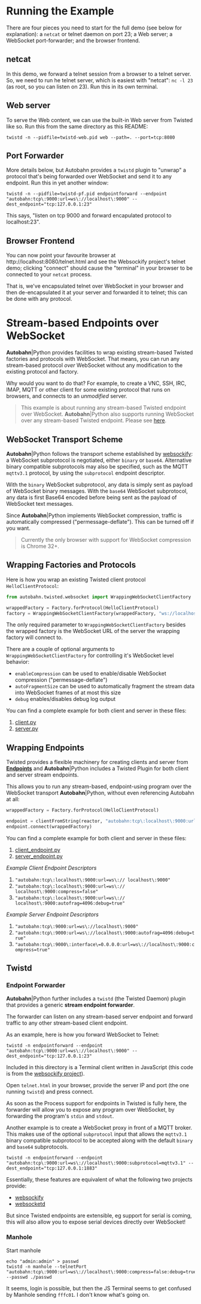 # Running the Example

There are four pieces you need to start for the full demo (see below for explanation): a `netcat` or telnet daemon on port 23; a Web server; a WebSocket port-forwarder; and the browser frontend.

## netcat

In this demo, we forward a telnet session from a browser to a telnet server. So, we need to run he telnet server, which is easiest with "netcat": ``nc -l 23`` (as root, so you can listen on 23). Run this in its own terminal.


## Web server

To serve the Web content, we can use the built-in Web server from Twisted like so. Run this from the same directory as this README:

    twistd -n --pidfile=twistd-web.pid web --path=. --port=tcp:8080


## Port Forwarder

More details below, but Autobahn provides a `twistd` plugin to "unwrap" a protocol that's being forwarded over WebSocket and send it to any endpoint. Run this in yet another window:

	twistd -n --pidfile=twistd-pf.pid endpointforward --endpoint "autobahn:tcp\:9000:url=ws\://localhost\:9000" --dest_endpoint="tcp:127.0.0.1:23"

This says, "listen on tcp 9000 and forward encapulated protocol to localhost:23".


## Browser Frontend

You can now point your favourite browser at http://localhost:8080/telnet.html and see the Websockify project's telnet demo; clicking "connect" should cause the "terminal" in your browser to be connected to your `netcat` process.

That is, we've encapsulated telnet over WebSocket in your browser and then de-encapsulated it at your server and forwarded it to telnet; this can be done with any protocol.


# Stream-based Endpoints over WebSocket

**Autobahn**|Python provides facilities to wrap existing stream-based Twisted factories and protocols with WebSocket.
That means, you can run any stream-based protocol *over* WebSocket without any modification to the existing protocol and factory.

Why would you want to do that? For example, to create a VNC, SSH, IRC, IMAP, MQTT or other client for some existing protocol that runs on browsers, and connects to an *unmodified* server.

> This example is about running any stream-based Twisted endpoint over WebSocket.
> **Autobahn**|Python also supports running WebSocket over any stream-based Twisted endpoint. Please see [here](https://github.com/tavendo/AutobahnPython/tree/master/examples/twisted/websocket/echo_endpoints).
>

## WebSocket Transport Scheme

**Autobahn**|Python follows the transport scheme established by [websockify](https://github.com/kanaka/websockify): a WebSocket subprotocol is negotiated, either `binary` or `base64`. Alternative binary compatible subprotocols may also be specified, such as the MQTT `mqttv3.1` protocol, by using the `subprotocol` endpoint descriptor.

With the `binary` WebSocket subprotocol, any data is simply sent as payload of WebSocket binary messages. With the `base64` WebSocket subprotocol, any data is first Base64 encoded before being sent as the payload of WebSocket text messages.

Since **Autobahn**|Python implements WebSocket compression, traffic is automatically compressed ("permessage-deflate"). This can be turned off if you want.

> Currently the only browser with support for WebSocket compression is Chrome 32+.
>

## Wrapping Factories and Protocols

Here is how you wrap an existing Twisted client protocol `HelloClientProtocol`:

```python
from autobahn.twisted.websocket import WrappingWebSocketClientFactory

wrappedFactory = Factory.forProtocol(HelloClientProtocol)
factory = WrappingWebSocketClientFactory(wrappedFactory, "ws://localhost:9000")
```

The only required parameter to `WrappingWebSocketClientFactory` besides the wrapped factory is the WebSocket URL of the server the wrapping factory will connect to.

There are a couple of optional arguments to `WrappingWebSocketClientFactory` for controlling it's WebSocket level behavior:

 * `enableCompression` can be used to enable/disable WebSocket compression ("permessage-deflate")
 * `autoFragmentSize` can be used to automatically fragment the stream data into WebSocket frames of at most this size
 * `debug` enables/disables debug log output

You can find a complete example for both client and server in these files:

 1. [client.py](client.py)
 2. [server.py](server.py)


## Wrapping Endpoints

Twisted provides a flexible machinery for creating clients and server from [**Endpoints**](http://twistedmatrix.com/documents/current/core/howto/endpoints.html) and **Autobahn**|Python includes a Twisted Plugin for both client and server stream endpoints.

This allows you to run any stream-based, endpoint-using program over the WebSocket transport **Autobahn**|Python, without even referencing Autobahn at all:

```python
wrappedFactory = Factory.forProtocol(HelloClientProtocol)

endpoint = clientFromString(reactor, "autobahn:tcp\:localhost\:9000:url=ws\:// localhost\:9000")
endpoint.connect(wrappedFactory)
```

You can find a complete example for both client and server in these files:

 1. [client_endpoint.py](client_endpoint.py)
 2. [server_endpoint.py](server_endpoint.py)


*Example Client Endpoint Descriptors*

 1. `"autobahn:tcp\:localhost\:9000:url=ws\:// localhost\:9000"`
 1. `"autobahn:tcp\:localhost\:9000:url=ws\:// localhost\:9000:compress=false"`
 1. `"autobahn:tcp\:localhost\:9000:url=ws\:// localhost\:9000:autofrag=4096:debug=true"`

*Example Server Endpoint Descriptors*

 1. `"autobahn:tcp\:9000:url=ws\://localhost\:9000"`
 1. `"autobahn:tcp\:9000:url=ws\://localhost\:9000:autofrag=4096:debug=true"`
 1. `"autobahn:tcp\:9000\:interface\=0.0.0.0:url=ws\://localhost\:9000:compress=true"`


## Twistd

### Endpoint Forwarder

**Autobahn**|Python further includes a `twistd` (the Twisted Daemon) plugin that provides a generic **stream endpoint forwarder**.

The forwarder can listen on any stream-based server endpoint and forward traffic to any other stream-based client endpoint.

As an example, here is how you forward WebSocket to Telnet:

	twistd -n endpointforward --endpoint "autobahn:tcp\:9000:url=ws\://localhost\:9000" --dest_endpoint="tcp:127.0.0.1:23"

Included in this directory is a Terminal client written in JavaScript (this code is from the [websockify project](https://github.com/kanaka/websockify)).

Open `telnet.html` in your browser, provide the server IP and port (the one running `twistd`) and press connect.

As soon as the Process support for endpoints in Twisted is fully here, the forwarder will allow you to expose any program over WebSocket, by forwarding the program's `stdin` and `stdout`.

Another example is to create a WebSocket proxy in front of a MQTT broker. This makes use of the optional `subprotocol` input that allows the `mqttv3.1` binary compatible subprotocol to be accepted along with the default `binary` and `base64` subprotocols.

	twistd -n endpointforward --endpoint "autobahn:tcp\:9000:url=ws\://localhost\:9000:subprotocol=mqttv3.1" --dest_endpoint="tcp:127.0.0.1:1883"

Essentially, these features are equivalent of what the following two projects provide:

 * [websockify](https://github.com/kanaka/websockify)
 * [websocketd](https://github.com/joewalnes/websocketd)

But since Twisted endpoints are extensible, eg support for serial is coming, this will also allow you to expose serial devices directly over WebSocket!

### Manhole

Start manhole

	echo "admin:admin" > passwd
	twistd -n manhole --telnetPort "autobahn:tcp\:9000:url=ws\://localhost\:9000:compress=false:debug=true" --passwd ./passwd

It seems, login is possible, but then the JS Terminal seems to get confused by Manhole sending `fffc01`. I don't know what's going on.
